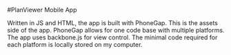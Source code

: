 #PlanViewer Mobile App

Written in JS and HTML, the app is built with PhoneGap.  This is the assets side of the app.
PhoneGap allows for one code base with multiple platforms.
The app uses backbone.js for view control.
The minimal code required for each platform is locally stored on my computer.
